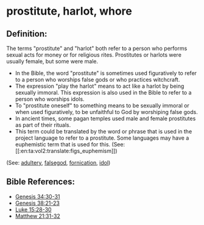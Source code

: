 # prostitute, harlot, whore #

## Definition: ##

The terms "prostitute" and "harlot" both refer to a person who performs sexual acts for money or for religious rites. Prostitutes or harlots were usually female, but some were male.

* In the Bible, the word "prostitute" is sometimes used figuratively to refer to a person who worships false gods or who practices witchcraft.
* The expression "play the harlot" means to act like a harlot by being sexually immoral. This expression is also used in the Bible to refer to a person who worships idols.
* To "prostitute oneself" to something means to be sexually immoral or when used figuratively, to be unfaithful to God by worshiping false gods.
* In ancient times, some pagan temples used male and female prostitutes as part of their rituals.
* This term could be translated by the word or phrase that is used in the project language to refer to a prostitute. Some languages may have a euphemistic term that is used for this. (See: [[:en:ta:vol2:translate:figs_euphemism]])

(See: [adultery](../kt/adultery.md), [falsegod](../kt/falsegod.md), [fornication](../kt/fornication.md), [idol](../other/idol.md))

## Bible References: ##

* [Genesis 34:30-31](https://door43.org/en/bible/notes/gen/34/30)
* [Genesis 38:21-23](https://door43.org/en/bible/notes/gen/38/21)
* [Luke 15:28-30](https://door43.org/en/bible/notes/luk/15/28)
* [Matthew 21:31-32](https://door43.org/en/bible/notes/mat/21/31)
